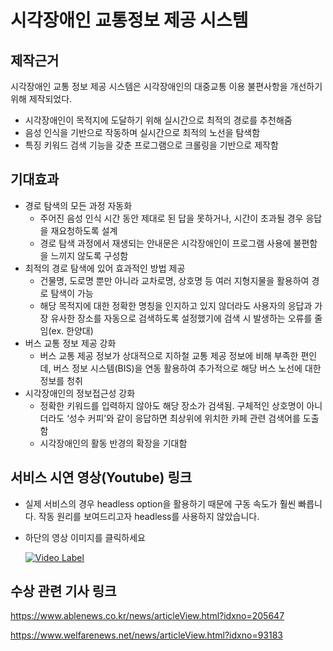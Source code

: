 # 시각장애인 교통정보 제공 시스템
## 제작근거
시각장애인 교통 정보 제공 시스템은 시각장애인의 대중교통 이용 불편사항을 개선하기 위해 제작되었다.
- 시각장애인이 목적지에 도달하기 위해 실시간으로 최적의 경로를 추천해줌
- 음성 인식을 기반으로 작동하며 실시간으로 최적의 노선을 탐색함
- 특징 키워드 검색 기능을 갖춘 프로그램으로 크롤링을 기반으로 제작함

## 기대효과
- 경로 탐색의 모든 과정 자동화
  - 주어진 음성 인식 시간 동안 제대로 된 답을 못하거나, 시간이 초과될 경우 응답을 재요청하도록 설계
  - 경로 탐색 과정에서 재생되는 안내문은 시각장애인이 프로그램 사용에 불편함을 느끼지 않도록 구성함
- 최적의 경로 탐색에 있어 효과적인 방법 제공
  - 건물명, 도로명 뿐만 아니라 교차로명, 상호명 등 여러 지형지물을 활용하여 경로 탐색이 가능
  - 해당 목적지에 대한 정확한 명칭을 인지하고 있지 않더라도 사용자의 응답과 가장 유사한 장소를 자동으로 검색하도록 설정했기에 검색 시 발생하는 오류를 줄임(ex. 한양대)
- 버스 교통 정보 제공 강화
  - 버스 교통 제공 정보가 상대적으로 지하철 교통 제공 정보에 비해 부족한 편인데, 버스 정보 시스템(BIS)을 연동 활용하여 추가적으로 해당 버스 노선에 대한 정보를 청취
- 시각장애인의 정보접근성 강화
  - 정확한 키워드를 입력하지 않아도 해당 장소가 검색됨. 구체적인 상호명이 아니더라도 ‘성수 커피’와 같이 응답하면 최상위에 위치한 카페 관련 검색어를 도출함
  - 시각장애인의 활동 반경의 확장을 기대함

## 서비스 시연 영상(Youtube) 링크
- 실제 서비스의 경우 headless option을 활용하기 때문에 구동 속도가 훨씬 빠릅니다. 작동 원리를 보여드리고자 headless를 사용하지 않았습니다.
- 하단의 영상 이미지를 클릭하세요

  [![Video Label](http://img.youtube.com/vi/VW3GVJosuko/0.jpg)](https://youtu.be/VW3GVJosuko)
 
## 수상 관련 기사 링크
https://www.ablenews.co.kr/news/articleView.html?idxno=205647

https://www.welfarenews.net/news/articleView.html?idxno=93183
